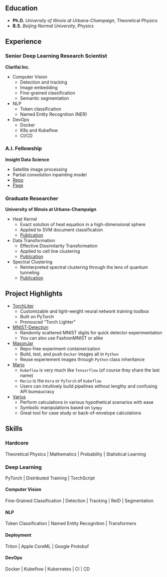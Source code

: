 ## Education

* __Ph.D.__ _University of Illinois at Urbana-Champaign_, Theoretical Physics
* __B.S.__  _Beijing Normal University_, Physics

## Experience

### Senior Deep Learning Research Scientist
__Clarifai Inc.__
* Computer Vision
  * Detection and tracking
  * Image embedding
  * Fine-grained classification
  * Semantic segmentation
* NLP
  * Token classification
  * Named Entity Recognition (NER)
* DevOps
  * Docker
  * K8s and Kubeflow
  * CI/CD

### A.I. Fellowship
__Insight Data Science__
* Satellite image processing
* Partial convolution inpainting model
* [Repo](https://github.com/ChenchaoZhao/NeuralCamouflage)
* [Page](https://chenchaozhao.github.io/NeuralCamouflage/)

### Graduate Researcher
__University of Illinois at Urbana-Champaign__
* Heat Kernel
  * Exact solution of heat equation in a high-dimensional sphere
  * Applied to SVM document classification
  * [Publication](https://www.frontiersin.org/articles/10.3389/fams.2018.00001/full)
* Data Transformation
  * Effective Dissimilarity Transformation
  * Applied to cell line clustering
  * [Publication](https://journals.aps.org/pre/abstract/10.1103/PhysRevE.95.042307)
* Spectral Clustering
  * Reinterpreted spectral clustering through the lens of quantum tunneling
  * [Publication](https://journals.aps.org/pre/abstract/10.1103/PhysRevE.98.022301)


## Project Highlights

* [TorchLiter](https://github.com/ChenchaoZhao/TorchLiter)
  * Customizable and light-weight neural network training toolbox
  * Built on PyTorch
  * Pronouced "Torch Lighter"
* [MNIST-Detection](https://github.com/ChenchaoZhao/mnist-detection)
  * Randomly scattered MNIST digits for quick detector experimentation
  * You can also use FashionMNIST or alike 
* [MasonJar](https://github.com/chenchao-clarifai/MasonJar)
  * Repo-free experiment containerization
  * Build, test, and push `Docker` images all in `Python`
  * Reuse experiement images through `Python` class inheritance
* [Mario](https://github.com/chenchao-clarifai/Mario)
  * `Kubeflow` is very much like `Tensorflow` (of course they share the last name)
  * `Mario` is the `Kera` or `PyTorch` of `Kubeflow`
  * Users can intuitively build pipelines without lengthy and confusing API bureaucracy
* [Varius](https://github.com/ChenchaoZhao/varius)
  * Perform calculations in various hypothetical scenarios with ease
  * Symbolic manipulations based on `Sympy`
  * Great tool for case study or back-of-envelope calculations

## Skills
### Hardcore
Theoretical Physics | Mathematics | Probability | Statistical Learning

### Deep Learning
PyTorch | Distributed Training | TorchScript
#### Computer Vision
Fine-Grained Classification | Detection | Tracking | ReID | Segmentation
#### NLP
Token Classification | Named Entity Recognition | Transformers
#### Deployment
Triton | Apple CoreML | Google Protobuf
#### DevOps
Docker | Kubeflow | Kubernetes | CI | CD

<!--
**ChenchaoZhao/ChenchaoZhao** is a ✨ _special_ ✨ repository because its `README.md` (this file) appears on your GitHub profile.

Here are some ideas to get you started:

- 🔭 I’m currently working on ...
- 🌱 I’m currently learning ...
- 👯 I’m looking to collaborate on ...
- 🤔 I’m looking for help with ...
- 💬 Ask me about ...
- 📫 How to reach me: ...
- 😄 Pronouns: ...
- ⚡ Fun fact: ...
-->
